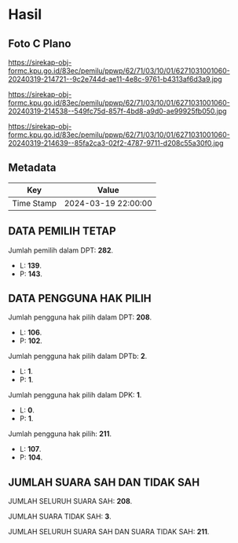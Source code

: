 # Hasil

## Foto C Plano

https://sirekap-obj-formc.kpu.go.id/83ec/pemilu/ppwp/62/71/03/10/01/6271031001060-20240319-214721--9c2e744d-ae11-4e8c-9761-b4313af6d3a9.jpg

https://sirekap-obj-formc.kpu.go.id/83ec/pemilu/ppwp/62/71/03/10/01/6271031001060-20240319-214538--549fc75d-857f-4bd8-a9d0-ae99925fb050.jpg

https://sirekap-obj-formc.kpu.go.id/83ec/pemilu/ppwp/62/71/03/10/01/6271031001060-20240319-214639--85fa2ca3-02f2-4787-9711-d208c55a30f0.jpg


## Metadata

| Key        | Value               |
| ---------- | ------------------- |
| Time Stamp | 2024-03-19 22:00:00 |


## DATA PEMILIH TETAP

Jumlah pemilih dalam DPT: **282**.
 * L: **139**.
 * P: **143**.

## DATA PENGGUNA HAK PILIH

Jumlah pengguna hak pilih dalam DPT: **208**.
 * L: **106**.
 * P: **102**.

Jumlah pengguna hak pilih dalam DPTb: **2**.
 * L: **1**.
 * P: **1**.

Jumlah pengguna hak pilih dalam DPK: **1**.
 * L: **0**.
 * P: **1**.

Jumlah pengguna hak pilih: **211**.
 * L: **107**.
 * P: **104**.

## JUMLAH SUARA SAH DAN TIDAK SAH

JUMLAH SELURUH SUARA SAH: **208**.

JUMLAH SUARA TIDAK SAH: **3**.

JUMLAH SELURUH SUARA SAH DAN SUARA TIDAK SAH: **211**.


